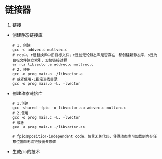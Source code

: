 # 链接器
1. 链接  
  * 创建静态链接库  
    ```
    # 1. 创建
    gcc -c addvec.c multvec.c
    # rcs中，r是替换库中旧目标文件；c是创无论静态库是否存在，都创建新静态库，s是为目标文件建立索引，加快链接过程
    ar rcs libvector.a addvec.o multvec.o
    # 2. 使用
    gcc -o prog main.o ./libvector.a 
    # 或者使用-L指定查找目录
    gcc -o prog main.o -L. -lvector
    ```
  * 创建动态链接库
    ```
    # 1.创建
    gcc -shared -fpic -o libvector.so addvec.c multvec.c
    # 2.使用
    gcc -o prog main.c -L. -lvector
    # 或者
    gcc -o prog main.c ./libvector.so

    # fpic即position-independent code，位置无关代码，使得动态库可加载到内存任意位置而无需链接器做修改
    ```
  * 生成pic的技术

  